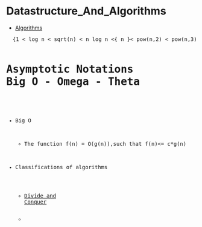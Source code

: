 # Datastructure_And_Algorithms
  * [Algorithms](https://docs.google.com/document/d/1VsTYpN0uILWEBRk7ZFj5E38FxF0lp442qlHMAra_RVA/edit)
  
<pre>  {1 < log n < sqrt(n) < n log n <{ n }< pow(n,2) < pow(n,3) ...<pow(2,n)<pow(3,n)...}
                                      ||                     ||                            ||
                                      ||                     ||                            ||
                                      ||                     ||                            ||
                                    Lower bound          Average bound                 Upper Bound        
                                    
  </pre>
                         
 
# Asymptotic Notations Big O - Omega - Theta
  * Big O
    * The function f(n) = O(g(n)),such that f(n)<= c*g(n) 
   


* Classifications of algorithms
   *   [Divide and Conquer](https://www.youtube.com/watch?v=2Rr2tW9zvRg)
   
   *   
